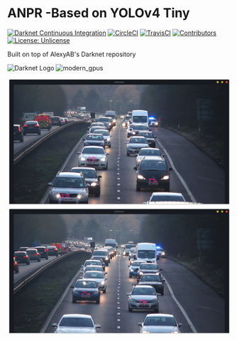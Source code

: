 # ANPR -Based on YOLOv4 Tiny
[![Darknet Continuous Integration](https://github.com/AlexeyAB/darknet/workflows/Darknet%20Continuous%20Integration/badge.svg)](https://github.com/AlexeyAB/darknet/actions?query=workflow%3A%22Darknet+Continuous+Integration%22)
[![CircleCI](https://circleci.com/gh/AlexeyAB/darknet.svg?style=svg)](https://circleci.com/gh/AlexeyAB/darknet)
[![TravisCI](https://travis-ci.org/AlexeyAB/darknet.svg?branch=master)](https://travis-ci.org/AlexeyAB/darknet)
[![Contributors](https://img.shields.io/github/contributors/AlexeyAB/Darknet.svg)](https://github.com/AlexeyAB/darknet/graphs/contributors)
[![License: Unlicense](https://img.shields.io/badge/license-Unlicense-blue.svg)](https://github.com/AlexeyAB/darknet/blob/master/LICENSE)

Built on top of AlexyAB's Darknet repository

![Darknet Logo](http://pjreddie.com/media/files/darknet-black-small.png)
![modern_gpus](https://user-images.githubusercontent.com/4096485/82835867-f1c62380-9ecd-11ea-9134-1598ed2abc4b.png)

<img src="/screens/sc1.png" alt="My cool logo"/><img src="/screens/sc2.png" alt="My cool logo"/>
